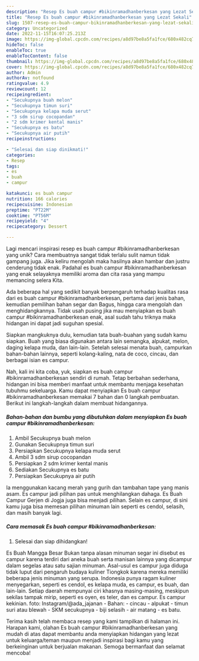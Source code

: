 ```yaml
---
description: "Resep Es buah campur #bikinramadhanberkesan yang Lezat Sekali"
title: "Resep Es buah campur #bikinramadhanberkesan yang Lezat Sekali"
slug: 1507-resep-es-buah-campur-bikinramadhanberkesan-yang-lezat-sekali
category: Uncategorized
date: 2022-11-15T16:07:25.213Z
image: https://img-global.cpcdn.com/recipes/a8d97be8a5fa1fce/680x482cq70/es-buah-campur-bikinramadhanberkesan-foto-resep-utama.jpg
hideToc: false
enableToc: true
enableTocContent: false
thumbnail: https://img-global.cpcdn.com/recipes/a8d97be8a5fa1fce/680x482cq70/es-buah-campur-bikinramadhanberkesan-foto-resep-utama.jpg
cover: https://img-global.cpcdn.com/recipes/a8d97be8a5fa1fce/680x482cq70/es-buah-campur-bikinramadhanberkesan-foto-resep-utama.jpg
author: Admin
authorAv: notfound
ratingvalue: 4.9
reviewcount: 12
recipeingredient:
- "Secukupnya buah melon"
- "Secukupnya timun suri"
- "Secukupnya kelapa muda serut"
- "3 sdm sirup cocopandan"
- "2 sdm krimer kental manis"
- "Secukupnya es batu"
- "Secukupnya air putih"
recipeinstructions:

- "Selesai dan siap dinikmati!"
categories:
- Resep
tags:
- es
- buah
- campur

katakunci: es buah campur 
nutrition: 166 calories
recipecuisine: Indonesian
preptime: "PT22M"
cooktime: "PT56M"
recipeyield: "4"
recipecategory: Dessert

---
```





Lagi mencari inspirasi resep es buah campur #bikinramadhanberkesan yang unik? Cara membuatnya sangat tidak terlalu sulit namun tidak gampang juga. Jika keliru mengolah maka hasilnya akan hambar dan justru cenderung tidak enak. Padahal es buah campur #bikinramadhanberkesan yang enak selayaknya memiliki aroma dan cita rasa yang mampu memancing selera Kita.





Ada beberapa hal yang sedikit banyak berpengaruh terhadap kualitas rasa dari es buah campur #bikinramadhanberkesan, pertama dari jenis bahan, kemudian pemilihan bahan segar dan Bagus, hingga cara mengolah dan menghidangkannya. Tidak usah pusing jika mau menyiapkan es buah campur #bikinramadhanberkesan enak,      asal sudah tahu triknya maka hidangan ini dapat jadi suguhan spesial.














Siapkan mangkuknya dulu, kemudian tata buah-buahan yang sudah kamu siapkan. Buah yang biasa digunakan antara lain semangka, alpukat, melon, daging kelapa muda, dan lain-lain. Setelah selesai menata buah, campurkan bahan-bahan lainnya, seperti kolang-kaling, nata de coco, cincau, dan berbagai isian es campur.






Nah, kali ini kita coba, yuk, siapkan es buah campur #bikinramadhanberkesan sendiri di rumah. Tetap berbahan sederhana, hidangan ini bisa memberi manfaat untuk membantu menjaga kesehatan tubuhmu sekeluarga. Kamu dapat menyiapkan Es buah campur #bikinramadhanberkesan memakai 7 bahan dan 0 langkah pembuatan. Berikut ini langkah-langkah dalam membuat hidangannya.

<!--inarticleads1-->

##### Bahan-bahan dan bumbu yang dibutuhkan dalam menyiapkan Es buah campur #bikinramadhanberkesan:

1. Ambil Secukupnya buah melon
1. Gunakan Secukupnya timun suri
1. Persiapkan Secukupnya kelapa muda serut
1. Ambil 3 sdm sirup cocopandan
1. Persiapkan 2 sdm krimer kental manis
1. Sediakan Secukupnya es batu
1. Persiapkan Secukupnya air putih


Ia menggunakan kacang merah yang gurih dan tambahan tape yang manis asam. Es campur jadi pilihan pas untuk menghilangkan dahaga. Es Buah Campur Gerjen di Jogja juga bisa menjadi pilihan. Selain es campur, di sini kamu juga bisa memesan pilihan minuman lain seperti es cendol, selasih, dan masih banyak lagi. 

<!--inarticleads2-->

##### Cara memasak Es buah campur #bikinramadhanberkesan:


1. Selesai dan siap dihidangkan!

Es Buah Mangga Besar Bukan tanpa alasan minuman segar ini disebut es campur karena terdiri dari aneka buah serta manisan lainnya yang dicampur dalam segelas atau satu sajian minuman. Asal-usul es campur juga diduga tidak luput dari pengaruh budaya kuliner Tiongkok karena mereka memiliki beberapa jenis minuman yang serupa. Indonesia punya ragam kuliner menyegarkan, seperti es cendol, es kelapa muda, es campur, es buah, dan lain-lain. Setiap daerah mempunyai ciri khasnya masing-masing, meskipun sekilas tampak mirip, seperti es oyen, es teler, dan es campur. Es campur kekinian. foto: Instagram/@ada_jajanan - Bahan: - cincau - alpukat - timun suri atau blewah - SKM secukupnya - biji selasih - air matang - es batu. 

Terima kasih telah membaca resep yang kami tampilkan di halaman ini. Harapan kami, olahan Es buah campur #bikinramadhanberkesan yang mudah di atas dapat membantu anda menyiapkan hidangan yang lezat untuk keluarga/teman maupun menjadi inspirasi bagi kamu yang berkeinginan untuk berjualan makanan. Semoga bermanfaat dan selamat mencoba!
